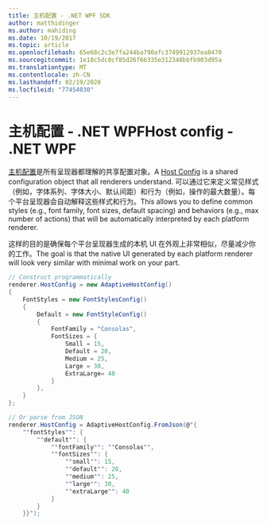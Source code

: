 ```yaml
---
title: 主机配置 - .NET WPF SDK
author: matthidinger
ms.author: mahiding
ms.date: 10/19/2017
ms.topic: article
ms.openlocfilehash: 65e68c2c3e7fa244ba790afc3749912937ea8470
ms.sourcegitcommit: 1e18c5dc0cf85d26f66335e312348bbfb903d95a
ms.translationtype: MT
ms.contentlocale: zh-CN
ms.lasthandoff: 02/19/2020
ms.locfileid: "77454030"
---
```

# <a name="host-config---net-wpf"></a><span data-ttu-id="a3348-102">主机配置 - .NET WPF</span><span class="sxs-lookup"><span data-stu-id="a3348-102">Host config - .NET WPF</span></span>

<span data-ttu-id="a3348-103">[主机配置](../../../rendering-cards/host-config.md)是所有呈现器都理解的共享配置对象。</span><span class="sxs-lookup"><span data-stu-id="a3348-103">A [Host Config](../../../rendering-cards/host-config.md) is a shared configuration object that all renderers understand.</span></span> <span data-ttu-id="a3348-104">可以通过它来定义常见样式（例如，字体系列、字体大小、默认间距）和行为（例如，操作的最大数量）。每个平台呈现器会自动解释这些样式和行为。</span><span class="sxs-lookup"><span data-stu-id="a3348-104">This allows you to define common styles (e.g., font family, font sizes, default spacing) and behaviors (e.g., max number of actions) that will be automatically interpreted by each platform renderer.</span></span> 

<span data-ttu-id="a3348-105">这样的目的是确保每个平台呈现器生成的本机 UI 在外观上非常相似，尽量减少你的工作。</span><span class="sxs-lookup"><span data-stu-id="a3348-105">The goal is that the native UI generated by each platform renderer will look very similar with minimal work on your part.</span></span>

```csharp
// Construct programmatically
renderer.HostConfig = new AdaptiveHostConfig()
{
    FontStyles = new FontStylesConfig()
    {
        Default = new FontStyleConfig()
        {
            FontFamily = "Consolas",
            FontSizes = {
                Small = 15,
                Default = 20,
                Medium = 25,
                Large = 30,
                ExtraLarge= 40
            }
        },
    }
};

// Or parse from JSON
renderer.HostConfig = AdaptiveHostConfig.FromJson(@"{
    ""fontStyles"": {
        ""default"": {
            ""fontFamily"": ""Consolas"",
            ""fontSizes"": {
                ""small"": 15,
                ""default"": 20,
                ""medium"": 25,
                ""large"": 30,
                ""extraLarge"": 40
            }
        }
    }}");
```
